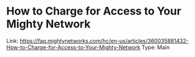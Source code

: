 # How to Charge for Access to Your Mighty Network

Link: https://faq.mightynetworks.com/hc/en-us/articles/360035881432-How-to-Charge-for-Access-to-Your-Mighty-Network
Type: Main